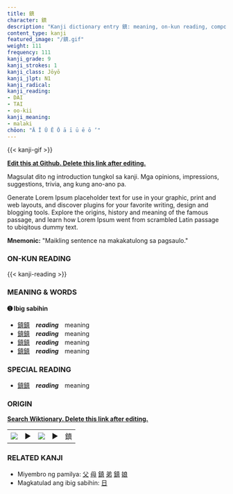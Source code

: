 ```yaml
---
title: 鎮
character: 鎮
description: "Kanji dictionary entry 鎮: meaning, on-kun reading, compounds, origin, related kanji"
content_type: kanji
featured_image: "/鎮.gif"
weight: 111
frequency: 111
kanji_grade: 9
kanji_strokes: 1
kanji_class: Jōyō
kanji_jlpt: N1
kanji_radical: 
kanji_reading: 
- DAI
- TAI
- oo-kii
kanji_meaning:
- malaki
chōon: "Ā Ī Ū Ē Ō ā ī ū ē ō ’"
---
```

[//]: # (Don't edit the line below. Kanji animated GIF code is automatically generated.)
{{< kanji-gif >}}

[//]: # (Edit below this line.)

**[Edit this at Github. Delete this link after editing.](https://github.com/tim0g/tim/tree/main/content/kanji/鎮/index.md)**

Magsulat dito ng introduction tungkol sa kanji. Mga opinions, impressions, suggestions, trivia, ang kung ano-ano pa.

Generate Lorem Ipsum placeholder text for use in your graphic, print and web layouts, and discover plugins for your favorite writing, design and blogging tools. Explore the origins, history and meaning of the famous passage, and learn how Lorem Ipsum went from scrambled Latin passage to ubiqitous dummy text.
 
**Mnemonic:** "Maikling sentence na makakatulong sa pagsaulo."

### ON-KUN READING

[//]: # (Don't edit the line below. ON-KUN READING code is automatically generated.)
{{< kanji-reading >}}

### MEANING & WORDS

#### ➊ **Ibig sabihin**
  - [鎮](../鎮)[鎮](../鎮)　***reading***　meaning
  - [鎮](../鎮)[鎮](../鎮)　***reading***　meaning
  - [鎮](../鎮)[鎮](../鎮)　***reading***　meaning
  - [鎮](../鎮)[鎮](../鎮)　***reading***　meaning

### SPECIAL READING
  - [鎮](../鎮)[鎮](../鎮)　***reading***　meaning

### ORIGIN

**[Search Wiktionary. Delete this link after editing.](https://wiktionary.org/wiki/鎮)**
<table class="kanji-table"><tr><td>
<img src="60px-鎮-bronze.svg.png">
</td><td>▶</td><td>
<img src="60px-鎮-oracle.svg.png">
</td><td>▶</td>
<td class="kanji-origin">鎮</td>
</tr></table>

### RELATED KANJI
- Miyembro ng pamilya: [父](../父) [母](../母) [鎮](../鎮) [弟](../弟) [鎮](../鎮) [娘](../娘)
- Magkatulad ang ibig sabihin: [日](../日)
